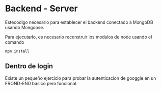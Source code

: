 # Backend - Server
Estecodigo necesario para establecer el backend
conectado a MongoDB usando Mongoose.

Para ejecutarlo, es necesario reconstruir los modulos de node
usando el comando
```
npm install
```

## Dentro de login
Existe un pequeño ejercicio para probar la autenticacion
de googgle en un FROND-END basico pero funcional.